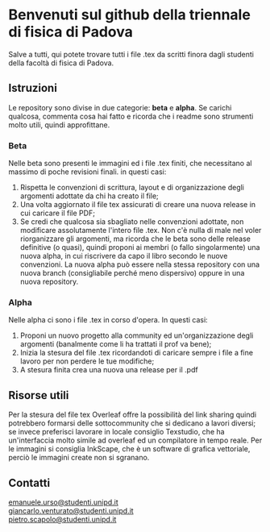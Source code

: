 # Benvenuti sul github della triennale di fisica di Padova
Salve a tutti, qui potete trovare tutti i file .tex da scritti finora dagli studenti della facoltà di fisica di Padova. 

## Istruzioni
Le repository sono divise in due categorie: <b>beta</b> e <b>alpha</b>. 
Se carichi qualcosa, commenta cosa hai fatto e ricorda che i readme sono strumenti molto utili, quindi approfittane.

### Beta
Nelle beta sono presenti le immagini ed i file .tex finiti, che necessitano al massimo di poche revisioni finali. in questi casi:
1) Rispetta le convenzioni di scrittura, layout e di organizzazione degli argomenti adottate da chi ha creato il file;
2) Una volta aggiornato il file tex assicurati di creare una nuova release in cui caricare il file PDF;
3) Se credi che qualcosa sia sbagliato nelle convenzioni adottate, non modificare assolutamente l'intero file .tex. Non c'è nulla di male nel voler riorganizzare gli argomenti, ma ricorda che le beta sono delle release definitive (o quasi), quindi proponi ai membri (o fallo singolarmente) una nuova alpha, in cui riscrivere da capo il libro secondo le nuove convenzioni. La nuova alpha può essere nella stessa repository con una nuova branch (consigliabile perché meno dispersivo) oppure in una nuova repository.

### Alpha
Nelle alpha ci sono i file .tex in corso d'opera. In questi casi:
1) Proponi un nuovo progetto alla community ed un'organizzazione degli argomenti (banalmente come li ha trattati il prof va bene);
2) Inizia la stesura del file .tex ricordandoti di caricare sempre i file a fine lavoro per non perdere le tue modifiche;
3) A stesura finita crea una nuova una release per il .pdf 

## Risorse utili
Per la stesura del file tex Overleaf offre la possibilità del link sharing quindi potrebbero formarsi delle sottocommunity che si dedicano a lavori diversi; se invece preferisci lavorare in locale consiglio Texstudio, che ha un'interfaccia molto simile ad overleaf ed un compilatore in tempo reale.
Per le immagini si consiglia InkScape, che è un software di grafica vettoriale, perciò le immagini create non si sgranano.

## Contatti
emanuele.urso@studenti.unipd.it <br> giancarlo.venturato@studenti.unipd.it <br> pietro.scapolo@studenti.unipd.it

<!--

**Here are some ideas to get you started:**

🙋‍♀️ A short introduction - what is your organization all about?
🌈 Contribution guidelines - how can the community get involved?
👩‍💻 Useful resources - where can the community find your docs? Is there anything else the community should know?
🍿 Fun facts - what does your team eat for breakfast?
🧙 Remember, you can do mighty things with the power of [Markdown](https://docs.github.com/github/writing-on-github/getting-started-with-writing-and-formatting-on-github/basic-writing-and-formatting-syntax)
-->
